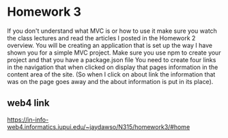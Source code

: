# Homework 3

If you don't understand what MVC is or how to use it make sure you watch the class lectures and read the articles I posted in the Homework 2 overview.
You will be creating an application that is set up the way I have shown you for a simple MVC project.
Make sure you use npm to create your project and that you have a package.json file
You need to create four links in the navigation that when clicked on display that pages information in the content area of the site. (So when I click on about link the information that was on the page goes away and the about information is put in its place).

## web4 link

https://in-info-web4.informatics.iupui.edu/~jaydawso/N315/homework3/#home
